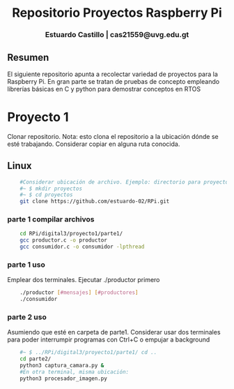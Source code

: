 <h1 align="center">Repositorio Proyectos Raspberry Pi</h1>

<h3 align="center"> Estuardo Castillo | cas21559@uvg.edu.gt</h3>


## Resumen

El siguiente repositorio apunta a recolectar variedad de proyectos para la Raspberry Pi. En gran parte se tratan de pruebas de concepto empleando librerías básicas
en C y python para demostrar conceptos en RTOS

# Proyecto 1

Clonar repositorio. 
Nota: esto clona el repositorio a la ubicación dónde se esté trabajando. Considerar copiar en alguna ruta conocida. 
## Linux
```bash
    #Considerar ubicación de archivo. Ejemplo: directorio para proyectos 
    #~ $ mkdir proyectos
    #~ $ cd proyectos
    git clone https://github.com/estuardo-02/RPi.git
```
### parte 1 compilar archivos
```bash
    cd RPi/digital3/proyecto1/parte1/
    gcc productor.c -o productor
    gcc consumidor.c -o consumidor -lpthread
```
### parte 1 uso
Emplear dos terminales. Ejecutar ./productor primero
```bash
    ./productor [#mensajes] [#productores]
    ./consumidor
```
### parte 2 uso
Asumiendo que esté en carpeta de parte1. Considerar usar dos terminales para poder interrumpir programas con Ctrl+C o empujar a background
```bash
    #~ $ ../RPi/digital3/proyecto1/parte1/ cd ..
    cd parte2/
    python3 captura_camara.py &
    #En otra terminal, misma ubicación:
    python3 procesador_imagen.py
```
